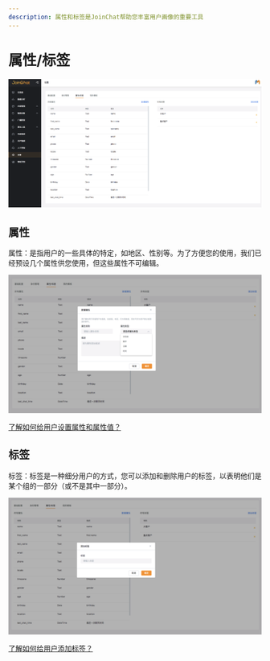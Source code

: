 ```yaml
---
description: 属性和标签是JoinChat帮助您丰富用户画像的重要工具
---
```


# 属性/标签

![&#x5C5E;&#x6027;/&#x6807;&#x7B7E;&#x7BA1;&#x7406;](../../.gitbook/assets/image%20%2864%29.png)

## 属性

属性：是指用户的一些具体的特定，如地区、性别等。为了方便您的使用，我们已经预设几个属性供您使用，但这些属性不可编辑。

![&#x65B0;&#x5EFA;&#x5C5E;&#x6027;](../../.gitbook/assets/image%20%28143%29.png)

[了解如何给用户设置属性和属性值？](../../basic-knowledge/zu-cheng-jie-gou.md#she-zhi-yong-hu-shu-xing-he-qing-chu-yong-hu-shu-xing)

## 标签

标签：标签是一种细分用户的方式，您可以添加和删除用户的标签，以表明他们是某个组的一部分（或不是其中一部分）。

![&#x65B0;&#x5EFA;&#x6807;&#x7B7E;](../../.gitbook/assets/image%20%2873%29.png)

[了解如何给用户添加标签？](../../basic-knowledge/zu-cheng-jie-gou.md#tian-jia-biao-qian-he-qu-xiao-biao-qian)

